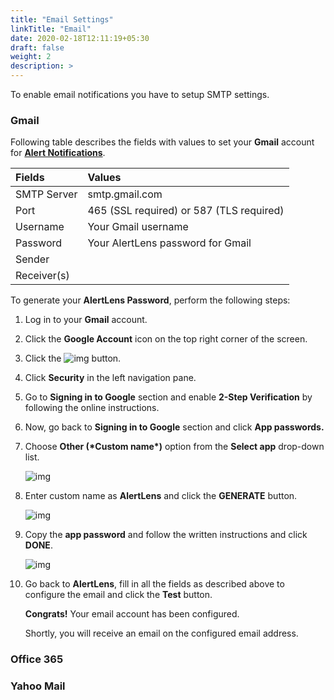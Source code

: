 ```yaml
---
title: "Email Settings"
linkTitle: "Email"
date: 2020-02-18T12:11:19+05:30
draft: false
weight: 2
description: >
---
```

To enable email notifications you have to setup SMTP settings.
### **Gmail**
Following table describes the fields with values to set your **Gmail** account for [**Alert Notifications**](/docs/settings/alert-notifications/).

| Fields       | Values |
| :---------- | :---------- |
| SMTP Server | smtp.gmail.com        |
| Port        | 465 (SSL required) or 587 (TLS required)|
| Username    | Your Gmail username  |
| Password    | Your AlertLens password for Gmail  |
| Sender      |        |
| Receiver(s) |         |

To generate your **AlertLens Password**, perform the following steps:
1. Log in to your **Gmail** account.

2. Click the **Google Account** icon on the top right corner of the screen.

3. Click the ![img](/mng_goog_acc.JPG) button.

4. Click **Security** in the left navigation pane.

5. Go to **Signing in to Google** section and enable **2-Step Verification** by following the online instructions.

6.    Now, go back to **Signing in to Google** section and click **App passwords.**

7. Choose **Other (\*Custom name\*)** option from the **Select app** drop-down list.

    ![img](/app_password.JPG)

8. Enter custom name as **AlertLens** and click the **GENERATE** button.

    ![img](/select_app.JPG)

9. Copy the **app password** and follow the written instructions and click **DONE**.

    ![img](/generated_password.JPG)

10. Go back to **AlertLens**, fill in all the fields as described above to configure the email and click the **Test** button.

    **Congrats!** Your email account has been configured.

    Shortly, you will receive an email on the configured email address.

### **Office 365**

### **Yahoo Mail**
